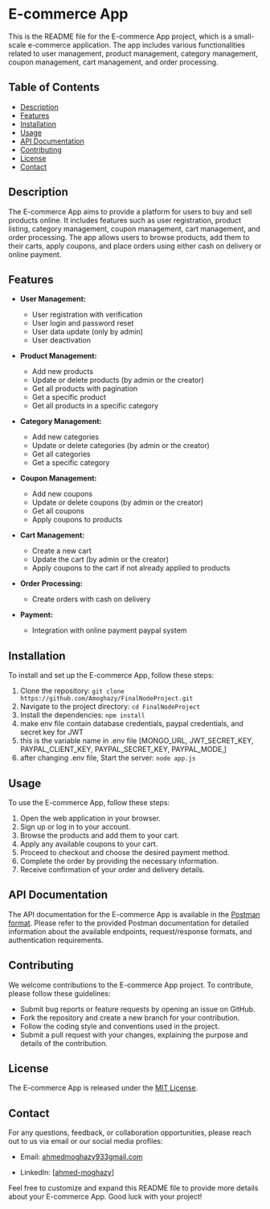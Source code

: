 # E-commerce App

This is the README file for the E-commerce App project, which is a small-scale e-commerce application. The app includes various functionalities related to user management, product management, category management, coupon management, cart management, and order processing.

## Table of Contents

- [Description](#description)
- [Features](#features)
- [Installation](#installation)
- [Usage](#usage)
- [API Documentation](#api-documentation)
- [Contributing](#contributing)
- [License](#license)
- [Contact](#contact)

## Description

The E-commerce App aims to provide a platform for users to buy and sell products online. It includes features such as user registration, product listing, category management, coupon management, cart management, and order processing. The app allows users to browse products, add them to their carts, apply coupons, and place orders using either cash on delivery or online payment.

## Features

- **User Management:**

  - User registration with verification
  - User login and password reset
  - User data update (only by admin)
  - User deactivation

- **Product Management:**

  - Add new products
  - Update or delete products (by admin or the creator)
  - Get all products with pagination
  - Get a specific product
  - Get all products in a specific category

- **Category Management:**

  - Add new categories
  - Update or delete categories (by admin or the creator)
  - Get all categories
  - Get a specific category

- **Coupon Management:**

  - Add new coupons
  - Update or delete coupons (by admin or the creator)
  - Get all coupons
  - Apply coupons to products

- **Cart Management:**

  - Create a new cart
  - Update the cart (by admin or the creator)
  - Apply coupons to the cart if not already applied to products

- **Order Processing:**

  - Create orders with cash on delivery

- **Payment:**
  - Integration with online payment paypal system

## Installation

To install and set up the E-commerce App, follow these steps:

1. Clone the repository: `git clone https://github.com/Amoghazy/FinalNodeProject.git`
2. Navigate to the project directory: `cd FinalNodeProject`
3. Install the dependencies: `npm install`
4. make env file contain database credentials, paypal credentials, and secret key for JWT
5. this is the variable name in .env file [MONGO_URL,
   JWT_SECRET_KEY,
   PAYPAL_CLIENT_KEY,
   PAYPAL_SECRET_KEY,
   PAYPAL_MODE,]
6. after changing .env file, Start the server: `node app.js`

## Usage

To use the E-commerce App, follow these steps:

1. Open the web application in your browser.
2. Sign up or log in to your account.
3. Browse the products and add them to your cart.
4. Apply any available coupons to your cart.
5. Proceed to checkout and choose the desired payment method.
6. Complete the order by providing the necessary information.
7. Receive confirmation of your order and delivery details.

## API Documentation

The API documentation for the E-commerce App is available in the [Postman format](https://documenter.getpostman.com/view/32466610/2s9YywfKaa). Please refer to the provided Postman documentation for detailed information about the available endpoints, request/response formats, and authentication requirements.

## Contributing

We welcome contributions to the E-commerce App project. To contribute, please follow these guidelines:

- Submit bug reports or feature requests by opening an issue on GitHub.
- Fork the repository and create a new branch for your contribution.
- Follow the coding style and conventions used in the project.
- Submit a pull request with your changes, explaining the purpose and details of the contribution.

## License

The E-commerce App is released under the [MIT License](LICENSE).

## Contact

For any questions, feedback, or collaboration opportunities, please reach out to us via email or our social media profiles:

- Email: [ahmedmoghazy933gmail.com](mailto:ahmedmoghazy933gmail.com)

- LinkedIn: [[ahmed-moghazy](https://www.linkedin.com/in/ahmed-moghazy-1115191aa/)]

Feel free to customize and expand this README file to provide more details about your E-commerce App. Good luck with your project!
